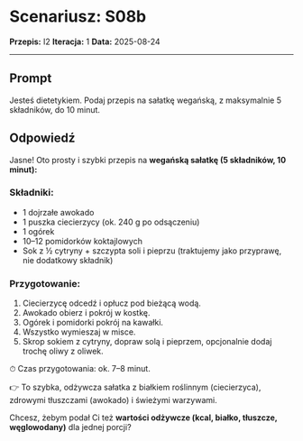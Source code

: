 ﻿# Scenariusz: S08b
**Przepis:** I2
**Iteracja:** 1
**Data:** 2025-08-24

---

## Prompt
Jesteś dietetykiem. Podaj przepis na sałatkę wegańską, z maksymalnie 5 składników, do 10 minut.


## Odpowiedź
Jasne! Oto prosty i szybki przepis na **wegańską sałatkę (5 składników, 10 minut):**

### Składniki:

* 1 dojrzałe awokado
* 1 puszka ciecierzycy (ok. 240 g po odsączeniu)
* 1 ogórek
* 10–12 pomidorków koktajlowych
* Sok z ½ cytryny + szczypta soli i pieprzu (traktujemy jako przyprawę, nie dodatkowy składnik)

### Przygotowanie:

1. Ciecierzycę odcedź i opłucz pod bieżącą wodą.
2. Awokado obierz i pokrój w kostkę.
3. Ogórek i pomidorki pokrój na kawałki.
4. Wszystko wymieszaj w misce.
5. Skrop sokiem z cytryny, dopraw solą i pieprzem, opcjonalnie dodaj trochę oliwy z oliwek.

⏱ Czas przygotowania: ok. 7–8 minut.

👉 To szybka, odżywcza sałatka z białkiem roślinnym (ciecierzyca), zdrowymi tłuszczami (awokado) i świeżymi warzywami.

Chcesz, żebym podał Ci też **wartości odżywcze (kcal, białko, tłuszcze, węglowodany)** dla jednej porcji?
